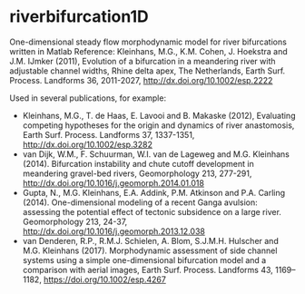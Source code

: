 # riverbifurcation1D
One-dimensional steady flow morphodynamic model for river bifurcations
written in Matlab
Reference:
Kleinhans, M.G., K.M. Cohen, J. Hoekstra and J.M. IJmker (2011), Evolution of a bifurcation in a meandering river with adjustable channel widths, Rhine delta apex, The Netherlands, Earth Surf. Process. Landforms 36, 2011-2027, http://dx.doi.org/10.1002/esp.2222

Used in several publications, for example:
* Kleinhans, M.G., T. de Haas, E. Lavooi and B. Makaske (2012), Evaluating competing hypotheses for the origin and dynamics of river anastomosis, Earth Surf. Process. Landforms 37, 1337-1351, http://dx.doi.org/10.1002/esp.3282
* van Dijk, W.M., F. Schuurman, W.I. van de Lageweg and M.G. Kleinhans (2014). Bifurcation instability and chute cutoff development in meandering gravel-bed rivers, Geomorphology 213, 277-291, http://dx.doi.org/10.1016/j.geomorph.2014.01.018
* Gupta, N., M.G. Kleinhans, E.A. Addink, P.M. Atkinson and P.A. Carling (2014). One-dimensional modeling of a recent Ganga avulsion: assessing the potential effect of tectonic subsidence on a large river. Geomorphology 213, 24-37, http://dx.doi.org/10.1016/j.geomorph.2013.12.038
* van Denderen, R.P., R.M.J. Schielen, A. Blom, S.J.M.H. Hulscher and M.G. Kleinhans (2017). Morphodynamic assessment of side channel systems using a simple one-dimensional bifurcation model and a comparison with aerial images, Earth Surf. Process. Landforms 43, 1169–1182, https://doi.org/10.1002/esp.4267
